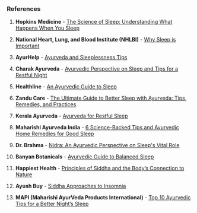 
### References

1. **Hopkins Medicine** - [The Science of Sleep: Understanding What Happens When You Sleep](https://www.hopkinsmedicine.org/health/wellness-and-prevention/the-science-of-sleep-understanding-what-happens-when-you-sleep)

2. **National Heart, Lung, and Blood Institute (NHLBI)** - [Why Sleep is Important](https://www.nhlbi.nih.gov/health/sleep/why-sleep-important)

3. **AyurHelp** - [Ayurveda and Sleeplessness Tips](https://www.ayurhelp.com/ayurveda-sleeplessness-tips/)

4. **Charak Ayurveda** - [Ayurvedic Perspective on Sleep and Tips for a Restful Night](https://www.charakayurveda.com/ayurvedic-perspective-on-sleep-tips-for-a-restful-night/)

5. **Healthline** - [An Ayurvedic Guide to Sleep](https://www.healthline.com/health/sleep/an-ayurvedic-guide-to-sleep)

6. **Zandu Care** - [The Ultimate Guide to Better Sleep with Ayurveda: Tips, Remedies, and Practices](https://zanducare.com/blogs/exploring-ayurveda/the-ultimate-guide-to-better-sleep-with-ayurveda-tips-remedies-and-practices)

7. **Kerala Ayurveda** - [Ayurveda for Restful Sleep](https://www.keralaayurveda.biz/blog/ayurveda-for-restful-sleep)

8. **Maharishi Ayurveda India** - [6 Science-Backed Tips and Ayurvedic Home Remedies for Good Sleep](https://maharishiayurvedaindia.com/blogs/wellness-need/6-science-backed-tips-and-ayurvedic-home-remedies-for-good-sleep)

9. **Dr. Brahma** - [Nidra: An Ayurvedic Perspective on Sleep's Vital Role](https://www.drbrahma.com/nidra-an-ayurvedic-perspective-on-sleeps-vital-role/)

10. **Banyan Botanicals** - [Ayurvedic Guide to Balanced Sleep](https://www.banyanbotanicals.com/pages/ayurvedic-guide-to-balanced-sleep)

11. **Happiest Health** - [Principles of Siddha and the Body’s Connection to Nature](https://www.happiesthealth.com/articles/integrated-medicine/principles-siddha-nature-body-connection)

12. **Ayush Buy** - [Siddha Approaches to Insomnia](https://ayushbuy.com/siddha-approaches-to-insomnia)

13. **MAPI (Maharishi AyurVeda Products International)** - [Top 10 Ayurvedic Tips for a Better Night’s Sleep](https://mapi.com/blogs/articles/top-10-ayurvedic-tips-for-a-better-nights-sleep)

<!--stackedit_data:
eyJoaXN0b3J5IjpbMjU4MjU3ODJdfQ==
-->